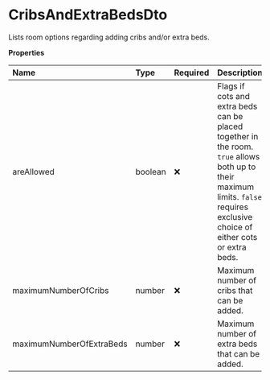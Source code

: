 # CribsAndExtraBedsDto

Lists room options regarding adding cribs and/or extra beds.

**Properties**

| Name                     | Type    | Required | Description                                                                                                                                                                     |
| :----------------------- | :------ | :------- | :------------------------------------------------------------------------------------------------------------------------------------------------------------------------------ |
| areAllowed               | boolean | ❌       | Flags if cots and extra beds can be placed together in the room. `true` allows both up to their maximum limits. `false` requires exclusive choice of either cots or extra beds. |
| maximumNumberOfCribs     | number  | ❌       | Maximum number of cribs that can be added.                                                                                                                                      |
| maximumNumberOfExtraBeds | number  | ❌       | Maximum number of extra beds that can be added.                                                                                                                                 |

<!-- This file was generated by liblab | https://liblab.com/ -->
